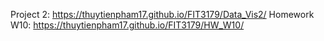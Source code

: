 Project 2: https://thuytienpham17.github.io/FIT3179/Data_Vis2/
Homework W10: https://thuytienpham17.github.io/FIT3179/HW_W10/
